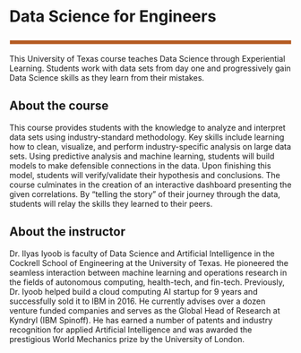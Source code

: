 # Data Science for Engineers
<img src="img/utexas_ds_orie_divider.png" alt="drawing" style="width:900px;"/>

This University of Texas course teaches Data Science through Experiential Learning.  Students work with data sets from day one and progressively gain Data Science skills as they learn from their mistakes.


## About the course

This course provides students with the knowledge to analyze and interpret data sets using industry-standard methodology. Key skills include learning how to clean, visualize, and perform industry-specific analysis on large data sets.  Using predictive analysis and machine learning, students will build models to make defensible connections in the data. Upon finishing this model, students will verify/validate their hypothesis and conclusions. The course culminates in the creation of an interactive dashboard presenting the given correlations. By “telling the story” of their journey through the data, students will relay the skills they learned to their peers.

## About the instructor

Dr. Ilyas Iyoob is faculty of Data Science and Artificial Intelligence in the Cockrell School of Engineering at the University of Texas.  He pioneered the seamless interaction between machine learning and operations research in the fields of autonomous computing, health-tech, and fin-tech.  Previously, Dr. Iyoob helped build a cloud computing AI startup for 9 years and successfully sold it to IBM in 2016.  He currently advises over a dozen venture funded companies and serves as the Global Head of Research at Kyndryl (IBM Spinoff).  He has earned a number of patents and industry recognition for applied Artificial Intelligence and was awarded the prestigious World Mechanics prize by the University of London.


